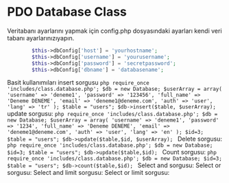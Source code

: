 PDO Database Class
=================

Veritabanı ayarlarını yapmak için config.php dosyasındaki ayarları kendi veri tabanı ayarlarınızıyapın.
```php
		$this->dbConfig['host'] = 'yourhostname';
        $this->dbConfig['username'] = 'yourusername';
        $this->dbConfig['password'] = 'secretpassword';
        $this->dbConfig['dbname'] = 'databasename';
```
Basit kullanımıları
	insert sorgusu
		```php
			require_once 'includes/class.database.php';
			$db = new Database;
			$userArray = array(
			'username' => 'deneme1',
			'password' => '123456',
			'full_name' => 'Deneme DENEME',
			'email' => 'deneme1@deneme.com',
			'auth' => 'user',
			'lang' => 'tr'
			);
			$table = "users";
			$db->insert($table, $userArray);
		```
	update sorgusu:
		```php
			require_once 'includes/class.database.php';
			$db = new Database;
			$userArray = array(
			'username' => 'deneme1',
			'password' => '1234',
			'full_name' => 'Deneme DENEME',
			'email' => 'deneme1@deneme.com',
			'auth' => 'user',
			'lang' => 'en'
			);
			$id=3;
			$table = "users";
			$db->update($table,$id, $userArray);
		```
	Delete sorgusu:
		```php
			require_once 'includes/class.database.php';
			$db = new Database;
			$id=3;
			$table = "users";
			$db->update($table,$id);
		```
	Count sorgusu:
		```php
			require_once 'includes/class.database.php';
			$db = new Database;
			$id=3;
			$table = "users";
			$db->count($table,$id);
		```
	Select and sorgusu:
	Select or sorgusu:
	Select and limit sorgusu:
	Select or limit sorgusu:
